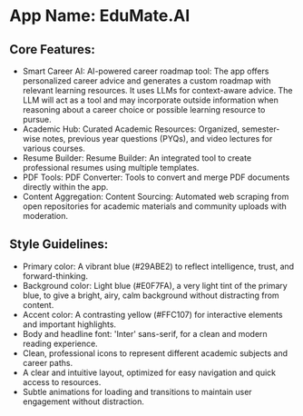 # **App Name**: EduMate.AI

## Core Features:

- Smart Career AI: AI-powered career roadmap tool: The app offers personalized career advice and generates a custom roadmap with relevant learning resources. It uses LLMs for context-aware advice. The LLM will act as a tool and may incorporate outside information when reasoning about a career choice or possible learning resource to pursue.
- Academic Hub: Curated Academic Resources: Organized, semester-wise notes, previous year questions (PYQs), and video lectures for various courses.
- Resume Builder: Resume Builder: An integrated tool to create professional resumes using multiple templates.
- PDF Tools: PDF Converter: Tools to convert and merge PDF documents directly within the app.
- Content Aggregation: Content Sourcing: Automated web scraping from open repositories for academic materials and community uploads with moderation.

## Style Guidelines:

- Primary color: A vibrant blue (#29ABE2) to reflect intelligence, trust, and forward-thinking.
- Background color: Light blue (#E0F7FA), a very light tint of the primary blue, to give a bright, airy, calm background without distracting from content.
- Accent color: A contrasting yellow (#FFC107) for interactive elements and important highlights.
- Body and headline font: 'Inter' sans-serif, for a clean and modern reading experience.
- Clean, professional icons to represent different academic subjects and career paths.
- A clear and intuitive layout, optimized for easy navigation and quick access to resources.
- Subtle animations for loading and transitions to maintain user engagement without distraction.